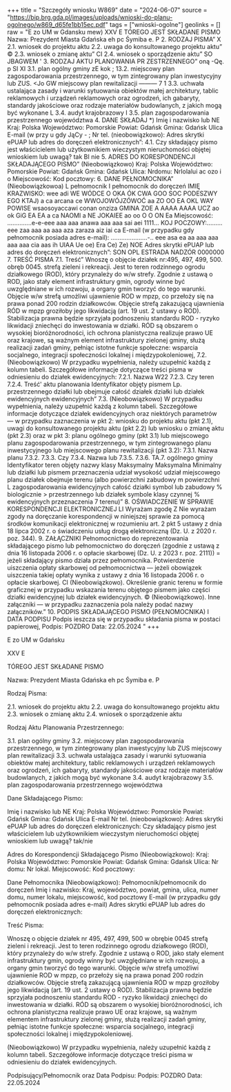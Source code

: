 +++
title = "Szczegóły wniosku W869"
date = "2024-06-07"
source = "https://bip.brg.gda.pl/images/uploads/wnioski-do-planu-ogolnego/w869_d65fe1bb15ec.pdf"
tags = ["wnioski-ogolne"]
geolinks = []
raw = "E zo UM w Gdansku mew)  XXV E TÓREGO JEST SKŁADANE PISMO Nazwa: Prezydent Miasta Gdańska eh pc Śymiba e. P 2. RODZAJ PISMA” X 2.1. wniosek do projektu aktu 2.2. uwaga do konsultowanego projektu aktu” © 2.3. wniosek o zmianę aktu” CI 2.4. wniosek o sporządzenie aktu” SO JBAGWEM '  3. RODZAJ AKTU PLANOWANIA PR ZESTRZENNEGO”  oną -Qę. p SI XI 3.1. plan ogólny gminy  zE kok ; 13.2. miejscowy plan zagospodarowania przestrzennego, w tym zintegrowany plan inwestycyjny lub ZUS. <Jo GW miejscowy plan rewitalizacji ——— 7 1 3.3. uchwała ustalająca zasady i warunki sytuowania obiektów małej architektury, tablic reklamowych i urządzeń reklamowych oraz ogrodzeń, ich gabaryty, standardy jakościowe oraz rodzaje materiałów budowlanych, z jakich mogą być wykonane L 3.4. audyt krajobrazowy I 3.5. plan zagospodarowania przestrzennego województwa 4. DANE SKŁADAJ *) Imię i nazwisko lub NE Kraj: Polska Województwo: Pomorskie Powiat: Gdańsk Gmina: Gdańsk Ulica E-mail (w przy u gdy JąCy - ; Nr tel. (nieobowiązkowo): Adres skrytki ePUAP lub adres do doręczeń elektronicznych”: 4.1. Czy składający pismo jest właścicielem lub użytkownikiem wieczystym nieruchomości objętej wnioskiem lub uwagą? tak BI nie 5. ADRES DO KORESPONDENCJI SKŁADAJĄCEGO PISMO” (Nieobowiązkowo) Kraj: Polska Województwo: Pomorskie Powiat: Gdańsk Gmina: Gdańsk Ulica: Nrdomu:  NrIolalui ac ozo i o Miejscowość: Kod pocztowy: 6. DANE PEŁNOMOCNIKA” (Nieobowiązkowoa) L pełnomocnik I pełnomocnik do doręczeń IMIĘ KRAZWISKO: wee adi WE WÓDCE O OKA ÓK CWA GOO SOC PODESZWY EGO KTAJ) a ca arcana ce WWOJOWÓJZÓWOĆ aa ZO OO EA OKL WAY POWISE wsaosoyaccawi conan onziza GMINA ZOE A AAAA AAAA UCZ ao ok GiG EA EA a ca NAOMI a NE JOKAIEE ao oo O O ON Ea Miejscowość: ..............e-e-eee aaa aaa anawa aaa aaa sai aei 1111... KOJ POCZOWY:......... eee zaa aaa aa aaa aza zaraza aiz iai ca E-mail (w przypadku gdy pełnomocnik posiada adres e-mail): .....................-.. eee asa ea aa aaa aaa aaa aaa cia aas ih UIAA Ue oe) Era Ce) Ze) NOE Adres skrytki ePUAP lub adres do doręczeń elektronicznych”: SON OPL ESTRADA NADZÓR 0000000 7. TREŚĆ PISMA 7.1. Treść” Wnoszę o objęcie działek nr:495, 497, 499, 500. obręb 0045. strefą zieleni i rekreacji. Jest to teren rodzinnego ogrodu działkowego (ROD), który przynależy do w/w strefy. Zgodnie z ustawą o ROD, jako stały element infrastruktury gmin, ogrody winne być uwzględniane w ich rozwoju, a organy gmin tworzyć do tego warunki. Objęcie w/w strefą umożliwi ujawnienie ROD w mpzp, co przełoży się na prawa ponad 200 rodzin działkowców. Objęcie strefą zakazującą ujawnienia RÓD w mpzp groziłoby jego likwidacją (art. 19 ust. 2 ustawy o ROD). Stabilizacja prawna będzie sprzyjała podnoszeniu standardu ROD - ryzyko likwidacji zniechęci do inwestowania w działki. RÓD są obszarem o wysokiej bioróżnorodności, ich ochrona planistyczna realizuje prawo UE oraz krajowe, są ważnym element infrastruktury zielonej gminy, służą realizacji zadań gminy, pełniąc istotne funkcje społeczne: wsparcia socjalnego, integracji społeczności lokalnej i międzypokoleniowej, 7.2. (Nieobowiązkowo) W przypadku wypełnienia, należy uzupełnić każdą z kolumn tabeli. Szczegółowe informacje dotyczące treści pisma w odniesieniu do działek ewidencyjnych: 7.2.1. Nazwa W22 7.2.3. Czy teren 7.2.4. Treść' aktu planowania Identyfikator objęty pismem  Lp.  przestrzennego działki lub obejmuje całość  działek działki lub działek  ewidencyjnych ewidencyjnych”   7.3. (Nieobowiązkowo) W przypadku wypełnienia, należy uzupełnić każdą z kolumn tabeli. Szczegółowe   informacje dotyczące działek ewidencyjnych oraz niektórych parametrów — w przypadku zaznaczenia w pkt  2: wniosku do projektu aktu (pkt 2.1), uwagi do konsultowanego projektu aktu (pkt 2.2) lub wniosku o zmianę aktu (pkt 2.3) oraz w pkt 3: planu ogólnego gminy (pkt 3.1) lub miejscowego planu zagospodarowania przestrzennego, w tym zintegrowanego planu inwestycyjnego lub miejscowego planu rewitalizacji (pkt 3.2): 7.3.1. Nazwa planu 7.3.2. 7.3.3. Czy 7.3.4. Nazwa lub 7.3.5. 7.3.6. TA.7. ogólnego gminy Identyfikator teren objęty nazwy klasy Maksymalny Maksymalna Minimalny lub działki lub pismem przeznaczenia udział wysokość udział miejscowego planu działek obejmuje terenu (albo powierzchni zabudowy m powierzchni L zagospodarowania  ewidencyjnych całość działki symbol lub zabudowy % biologicznie > przestrzennego lub działek symbole klasy czynnej % ewidencyjnych przeznaczenia 7 terenu)” 8. OŚWIADCZENIE W SPRAWIE KORESPONDENCJI ELEKTRONICZNEJ LI Wyrażam zgodę Z Nie wyrażam zgody na doręczanie korespondencji w niniejszej sprawie za pomocą środków komunikacji elektronicznej w rozumieniu art. 2 pkt 5 ustawy z dnia 18 lipca 2002 r. o świadczeniu usług drogą elektroniczną (Dz. U. z 2020 r. poz. 344). 9. ZAŁĄCZNIKI  Pełnomocnictwo do reprezentowania składającego pismo lub pełnomocnictwo do doręczeń (zgodnie z ustawą z dnia 16 listopada 2006 r. o opłacie skarbowej (Dz. U. z 2023 r. poz. 2111)) = jeżeli składający pismo działa przez pełnomocnika.  Potwierdzenie uiszczenia opłaty skarbowej od pełnomocnictwa — jeżeli obowiązek uiszczenia takiej opłaty wynika z ustawy z dnia 16 listopada 2006 r. o opłacie skarbowej. Cl  (Nieobowiązkowo). Określenie granic terenu w formie graficznej w przypadku wskazania terenu objętego pismem jako części działki ewidencyjnej lub działek ewidencyjnych. ©  (Nieobowiązkowo). Inne załączniki — w przypadku zaznaczenia pola należy podać nazwy załączników.” 10. PODPIS SKŁADAJĄCEGO PISMO (PEŁNOMOCNIKA) I DATA PODPISU Podpis ieszcza się w przypadku składania pisma w postaci papierowej, Podpis: POZDRO Data: 22.05.2024 "
+++

E zo UM w Gdańsku

XXV E

TÓREGO JEST SKŁADANE PISMO

Nazwa: Prezydent Miasta Gdańska eh pc Śymiba e. P

Rodzaj Pisma:

2.1. wniosek do projektu aktu
2.2. uwaga do konsultowanego projektu aktu
2.3. wniosek o zmianę aktu
2.4. wniosek o sporządzenie aktu

Rodzaj Aktu Planowania Przestrzennego:

3.1. plan ogólny gminy
3.2. miejscowy plan zagospodarowania przestrzennego, w tym zintegrowany plan inwestycyjny lub ZUS
miejscowy plan rewitalizacji
3.3. uchwała ustalająca zasady i warunki sytuowania obiektów małej architektury, tablic reklamowych i urządzeń reklamowych oraz ogrodzeń, ich gabaryty, standardy jakościowe oraz rodzaje materiałów budowlanych, z jakich mogą być wykonane
3.4. audyt krajobrazowy
3.5. plan zagospodarowania przestrzennego województwa

Dane Składającego Pismo:

Imię i nazwisko lub NE Kraj: Polska Województwo: Pomorskie Powiat: Gdańsk Gmina: Gdańsk Ulica E-mail Nr tel. (nieobowiązkowo): Adres skrytki ePUAP lub adres do doręczeń elektronicznych:
Czy składający pismo jest właścicielem lub użytkownikiem wieczystym nieruchomości objętej wnioskiem lub uwagą? tak/nie

Adres do Korespondencji Składającego Pismo (Nieobowiązkowo): Kraj: Polska Województwo: Pomorskie Powiat: Gdańsk Gmina: Gdańsk Ulica: Nr domu: Nr lokal. Miejscowość: Kod pocztowy:

Dane Pełnomocnika (Nieobowiązkowo): Pełnomocnik/pełnomocnik do doręczeń Imię i nazwisko: Kraj, województwo, powiat, gmina, ulica, numer domu, numer lokalu, miejscowość, kod pocztowy E-mail (w przypadku gdy pełnomocnik posiada adres e-mail) Adres skrytki ePUAP lub adres do doręczeń elektronicznych:

Treść Pisma:

Wnoszę o objęcie działek nr 495, 497, 499, 500 w obrębie 0045 strefą zieleni i rekreacji. Jest to teren rodzinnego ogrodu działkowego (ROD), który przynależy do w/w strefy. Zgodnie z ustawą o ROD, jako stały element infrastruktury gmin, ogrody winny być uwzględniane w ich rozwoju, a organy gmin tworzyć do tego warunki. Objęcie w/w strefą umożliwi ujawnienie ROD w mpzp, co przełoży się na prawa ponad 200 rodzin działkowców. Objęcie strefą zakazującą ujawnienia RÓD w mpzp groziłoby jego likwidacją (art. 19 ust. 2 ustawy o ROD). Stabilizacja prawna będzie sprzyjała podnoszeniu standardu ROD - ryzyko likwidacji zniechęci do inwestowania w działki. RÓD są obszarem o wysokiej bioróżnorodności, ich ochrona planistyczna realizuje prawo UE oraz krajowe, są ważnym elementem infrastruktury zielonej gminy, służą realizacji zadań gminy, pełniąc istotne funkcje społeczne: wsparcia socjalnego, integracji społeczności lokalnej i międzypokoleniowej.

(Nieobowiązkowo) W przypadku wypełnienia, należy uzupełnić każdą z kolumn tabeli. Szczegółowe informacje dotyczące treści pisma w odniesieniu do działek ewidencyjnych.

Podpisujący/Pełnomocnik oraz Data Podpisu:
Podpis: POZDRO
Data: 22.05.2024



